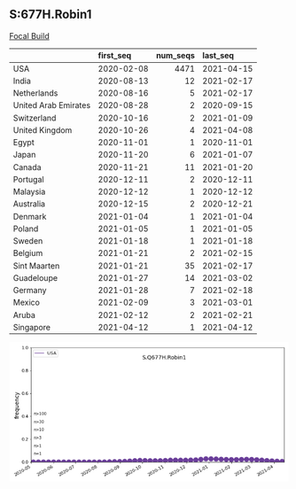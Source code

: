 

## S:677H.Robin1
[Focal Build](https://nextstrain.org/groups/neherlab/ncov/S.Q677H.Robin1?f_country=USA)

|                      | first_seq   |   num_seqs | last_seq   |
|:---------------------|:------------|-----------:|:-----------|
| USA                  | 2020-02-08  |       4471 | 2021-04-15 |
| India                | 2020-08-13  |         12 | 2021-02-17 |
| Netherlands          | 2020-08-16  |          5 | 2021-02-17 |
| United Arab Emirates | 2020-08-28  |          2 | 2020-09-15 |
| Switzerland          | 2020-10-16  |          2 | 2021-01-09 |
| United Kingdom       | 2020-10-26  |          4 | 2021-04-08 |
| Egypt                | 2020-11-01  |          1 | 2020-11-01 |
| Japan                | 2020-11-20  |          6 | 2021-01-07 |
| Canada               | 2020-11-21  |         11 | 2021-01-20 |
| Portugal             | 2020-12-11  |          2 | 2020-12-11 |
| Malaysia             | 2020-12-12  |          1 | 2020-12-12 |
| Australia            | 2020-12-15  |          2 | 2020-12-21 |
| Denmark              | 2021-01-04  |          1 | 2021-01-04 |
| Poland               | 2021-01-05  |          1 | 2021-01-05 |
| Sweden               | 2021-01-18  |          1 | 2021-01-18 |
| Belgium              | 2021-01-21  |          2 | 2021-02-15 |
| Sint Maarten         | 2021-01-21  |         35 | 2021-02-17 |
| Guadeloupe           | 2021-01-27  |         14 | 2021-03-02 |
| Germany              | 2021-01-28  |          7 | 2021-02-18 |
| Mexico               | 2021-02-09  |          3 | 2021-03-01 |
| Aruba                | 2021-02-12  |          2 | 2021-02-21 |
| Singapore            | 2021-04-12  |          1 | 2021-04-12 |

![Overall trends S.Q677H.Robin1](/overall_trends_figures/overall_trends_S.Q677H.Robin1.png)